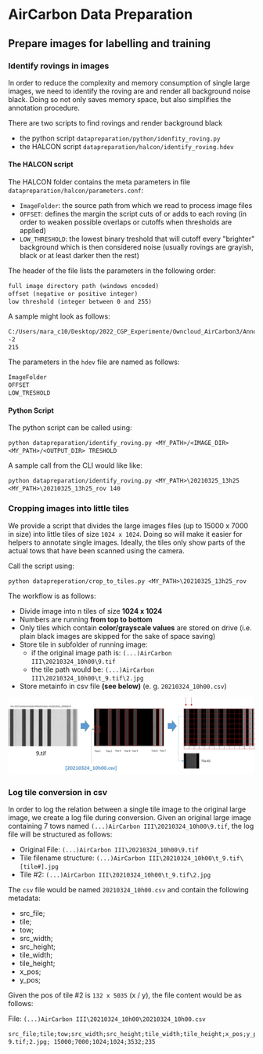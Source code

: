 # AirCarbon Data Preparation

## Prepare images for labelling and training 

### Identify rovings in images

In order to reduce the complexity and memory consumption of single large images, we need to identify the roving are and render all background noise black. Doing so not only saves memory space, but also simplifies the annotation procedure.

There are two scripts to find rovings and render background black

* the python script `datapreparation/python/idenfity_roving.py`
* the HALCON script `datapreparation/halcon/identify_roving.hdev`
  
#### The HALCON script

The HALCON folder contains the meta parameters in file `datapreparation/halcon/parameters.conf`:
* `ImageFolder`: the source path from which we read to process image files
* `OFFSET`: defines the margin the script cuts of or adds to each roving (in order to weaken possible overlaps or cutoffs when thresholds are applied)
* `LOW_THRESHOLD`: the lowest binary treshold that will cutoff every "brighter" background which is then considered noise (usually rovings are grayish, black or at least darker then the rest)

The header of the file lists the parameters in the following order:
```
full image directory path (windows encoded)
offset (negative or positive integer)
low threshold (integer between 0 and 255)
```

A sample might look as follows:
```
C:/Users/mara_c10/Desktop/2022_CGP_Experimente/Owncloud_AirCarbon3/Annotation/AirCarbon3/20210325_13h25/
-2
215
```

The parameters in the `hdev` file are named as follows:
```
ImageFolder
OFFSET
LOW_TRESHOLD
```

#### Python Script

The python script can be called using:
```
python datapreparation/identify_roving.py <MY_PATH>/<IMAGE_DIR> <MY_PATH>/<OUTPUT_DIR> TRESHOLD
```
A sample call from the CLI would like like:
```
python datapreparation/identify_roving.py <MY_PATH>\20210325_13h25 <MY_PATH>\20210325_13h25_rov 140
```

### Cropping images into little tiles

We provide a script that divides the large images files (up to 15000 x 7000 in size) into little tiles of size `1024 x 1024`.
Doing so will make it easier for helpers to annotate single images. Ideally, the tiles only show parts of the actual tows that have been scanned using the camera. 

Call the script using:
```
python datapreperation/crop_to_tiles.py <MY_PATH>\20210325_13h25_rov
```

The workflow is as follows:

* Divide image into n tiles of size __1024 x 1024__
* Numbers are running __from top to bottom__
* Only tiles which contain __color/grayscale values__ are stored on drive (i.e. plain black images are skipped for the sake of space saving)
* Store tile in subfolder of running image:
  * if the original image path is: `(...)AirCarbon III\20210324_10h00\9.tif`
  * the tile path would be: `(...)AirCarbon III\20210324_10h00\t_9.tif\2.jpg`
* Store metainfo in csv file __(see below)__ (e. g. `20210324_10h00.csv`)

![Tile Conversion Workflow](tile_conversion_workflow.jpg)

### Log tile conversion in csv

In order to log the relation between a single tile image to the original large image, we create a log file during conversion.
Given an original large image containing 7 tows named `(...)AirCarbon III\20210324_10h00\9.tif`, the log file will be structured as follows:

* Original File: `(...)AirCarbon III\20210324_10h00\9.tif` 
* Tile filename structure: `(...)AirCarbon III\20210324_10h00\t_9.tif\[tile#].jpg` 
* Tile #2: ``(...)AirCarbon III\20210324_10h00\t_9.tif\2.jpg`` 

The `csv` file would be named `20210324_10h00.csv` and contain the following metadata:

* src_file;
* tile;
* tow;
* src_width;
* src_height;
* tile_width;
* tile_height;
* x_pos;
* y_pos;

Given the pos of tile #2 is `132 x 5035` (x / y), the file content would be as follows:

File: `(...)AirCarbon III\20210324_10h00\20210324_10h00.csv`
```
src_file;tile;tow;src_width;src_height;tile_width;tile_height;x_pos;y_pos;
9.tif;2.jpg; 15000;7000;1024;1024;3532;235
```